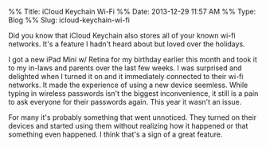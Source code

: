 %% Title: iCloud Keychain Wi-Fi
%% Date: 2013-12-29 11:57 AM
%% Type: Blog
%% Slug: icloud-keychain-wi-fi

Did you know that iCloud Keychain also stores all of your known wi-fi networks. It's a feature I hadn't heard about but loved over the holidays.

I got a new iPad Mini w/ Retina for my birthday earlier this month and took it to my in-laws and parents over the last few weeks. I was surprised and delighted when I turned it on and it immediately connected to their wi-fi networks.  It made the experience of using a new device seemless. While typing in wireless passwords isn't the biggest inconvenience, it still is a pain to ask everyone for their passwords again. This year it wasn't an issue.

For many it's probably something that went unnoticed. They turned on their devices and started using them without realizing how it happened or that something even happened.  I think that's a sign of a great feature.
